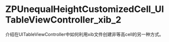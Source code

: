 # ZPUnequalHeightCustomizedCell_UITableViewController_xib_2
介绍在UITableViewController中如何利用xib文件创建非等高cell的另一种方式。
